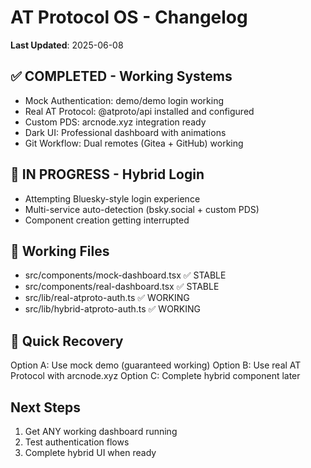 # AT Protocol OS - Changelog

**Last Updated**: 2025-06-08

## ✅ COMPLETED - Working Systems
- Mock Authentication: demo/demo login working
- Real AT Protocol: @atproto/api installed and configured  
- Custom PDS: arcnode.xyz integration ready
- Dark UI: Professional dashboard with animations
- Git Workflow: Dual remotes (Gitea + GitHub) working

## 🔄 IN PROGRESS - Hybrid Login
- Attempting Bluesky-style login experience
- Multi-service auto-detection (bsky.social + custom PDS)
- Component creation getting interrupted

## 📁 Working Files
- src/components/mock-dashboard.tsx ✅ STABLE
- src/components/real-dashboard.tsx ✅ STABLE  
- src/lib/real-atproto-auth.ts ✅ WORKING
- src/lib/hybrid-atproto-auth.ts ✅ WORKING

## 🚀 Quick Recovery
Option A: Use mock demo (guaranteed working)
Option B: Use real AT Protocol with arcnode.xyz
Option C: Complete hybrid component later

## Next Steps
1. Get ANY working dashboard running
2. Test authentication flows
3. Complete hybrid UI when ready

